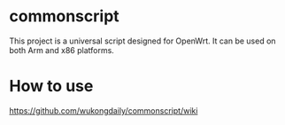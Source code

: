 # commonscript
This project is a universal script designed for OpenWrt. It can be used on both Arm and x86 platforms.
# How to use
https://github.com/wukongdaily/commonscript/wiki
